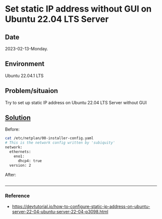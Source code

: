# Set static IP address without GUI on Ubuntu 22.04 LTS Server

## Date

2023-02-13-Monday.

## Environment

Ubuntu 22.04.1 LTS

## Problem/situaion

Try to set up static IP address on Ubuntu 22.04 LTS Server without GUI

## [Solution](https://devtutorial.io/how-to-configure-static-ip-address-on-ubuntu-server-22-04-ubuntu-server-22-04-p3098.html)

Before:

```Bash
cat /etc/netplan/00-installer-config.yaml
# This is the network config written by 'subiquity'
network:
  ethernets:
    eno1:
      dhcp4: true
  version: 2
```

After:

```Bash
```

---

### Reference
- https://devtutorial.io/how-to-configure-static-ip-address-on-ubuntu-server-22-04-ubuntu-server-22-04-p3098.html
